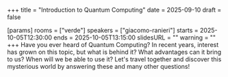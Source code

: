 +++
title = "Introduction to Quantum Computing"
date = 2025-09-10
draft = false

[params]
rooms = ["verde"]
speakers = ["giacomo-ranieri"]
starts = 2025-10-05T12:30:00
ends = 2025-10-05T13:15:00
slidesURL = ""
warning = ""
+++
Have you ever heard of Quantum Computing? In recent years, interest has grown on this topic, but what is behind it? What advantages can it bring to us? When will we be able to use it?
Let's travel together and discover this mysterious world by answering these and many other questions!

